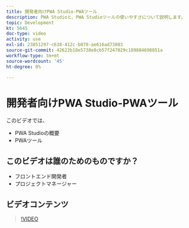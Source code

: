 ```yaml
---
title: 開発者向けPWA Studio-PWAツール
description: PWA Studioと、PWA Studioツールの使いやすさについて説明します。
topic: Development
kt: 5645
doc-type: video
activity: use
exl-id: 23851297-c638-412c-b070-ae616ad73883
source-git-commit: 42622b18e5738e8cb57f247029c189884698851a
workflow-type: tm+mt
source-wordcount: '45'
ht-degree: 0%

---
```


# 開発者向けPWA Studio-PWAツール

このビデオでは、

- PWA Studioの概要
- PWAツール

## このビデオは誰のためのものですか？

- フロントエンド開発者
- プロジェクトマネージャー

## ビデオコンテンツ

>[!VIDEO](https://video.tv.adobe.com/v/35716?quality=12&learn=on)
